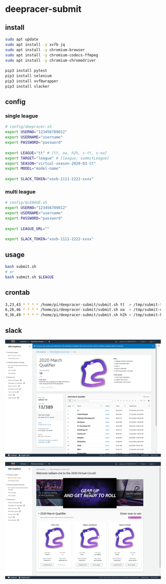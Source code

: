 # deepracer-submit

## install

```bash
sudo apt update
sudo apt install -y xvfb jq
sudo apt install -y chromium-browser
sudo apt install -y chromium-codecs-ffmpeg
sudo apt install -y chromium-chromedriver

pip3 install pytest
pip3 install selenium
pip3 install xvfbwrapper
pip3 install slacker
```

## config

### single league

```bash
# config/deepracer.sh
export USERNO="123456789012"
export USERNAME="username"
export PASSWORD="password"

export LEAGUE="tt" # [tt, oa, h2h, s-tt, s-oa]
export TARGET="league" # [league, summitLeague]
export SEASON="virtual-season-2020-03-tt"
export MODEL="model-name"

export SLACK_TOKEN="xoxb-1111-2222-xxxx"
```

### multi league

```bash
# config/$LEAGUE.sh
export USERNO="123456789012"
export USERNAME="username"
export PASSWORD="password"

export LEAGUE_URL=""

export SLACK_TOKEN="xoxb-1111-2222-xxxx"
```

## usage

```bash
bash submit.sh
# or
bash submit.sh $LEAGUE
```

## crontab

```bash
3,23,43 * * * * /home/pi/deepracer-submit/submit.sh tt  > /tmp/submit-tt.log 2>&1
6,26,46 * * * * /home/pi/deepracer-submit/submit.sh oa  > /tmp/submit-oa.log 2>&1
9,36,49 * * * * /home/pi/deepracer-submit/submit.sh h2h > /tmp/submit-h2h.log 2>&1
```

## slack

![submit](./images/submit-tt.png)

![result](./images/result-tt.png)
